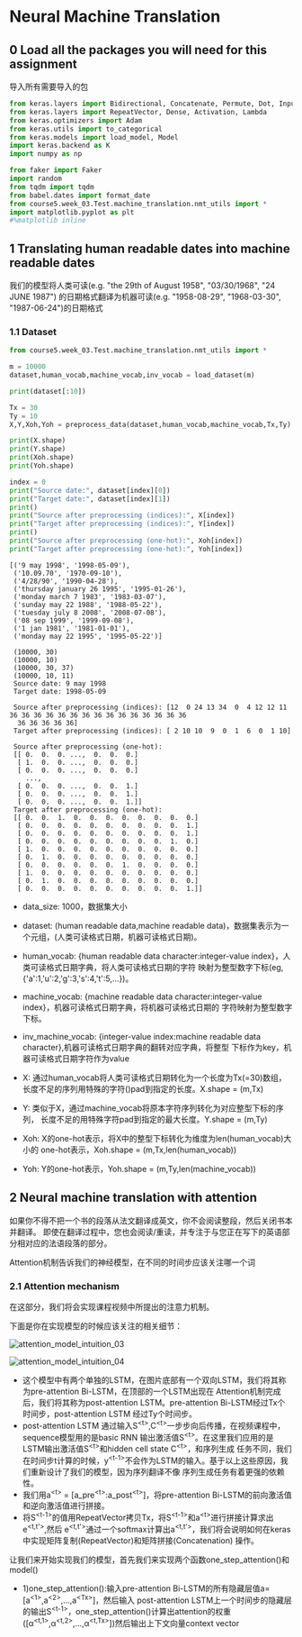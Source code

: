 # Neural Machine Translation

## 0 Load all the packages you will need for this assignment

导入所有需要导入的包

```python
from keras.layers import Bidirectional, Concatenate, Permute, Dot, Input, LSTM, Multiply
from keras.layers import RepeatVector, Dense, Activation, Lambda
from keras.optimizers import Adam
from keras.utils import to_categorical
from keras.models import load_model, Model
import keras.backend as K
import numpy as np

from faker import Faker
import random
from tqdm import tqdm
from babel.dates import format_date
from course5.week_03.Test.machine_translation.nmt_utils import *
import matplotlib.pyplot as plt
#%matplotlib inline
```

## 1 Translating human readable dates into machine readable dates

我们的模型将人类可读(e.g. "the 29th of August 1958", "03/30/1968", "24 JUNE 1987")
的日期格式翻译为机器可读(e.g. "1958-08-29", "1968-03-30", "1987-06-24")的日期格式

<h3> 1.1 Dataset </h3>

```python
from course5.week_03.Test.machine_translation.nmt_utils import *

m = 10000
dataset,human_vocab,machine_vocab,inv_vocab = load_dataset(m)

print(dataset[:10])

Tx = 30
Ty = 10
X,Y,Xoh,Yoh = preprocess_data(dataset,human_vocab,machine_vocab,Tx,Ty)

print(X.shape)
print(Y.shape)
print(Xoh.shape)
print(Yoh.shape)

index = 0
print("Source date:", dataset[index][0])
print("Target date:", dataset[index][1])
print()
print("Source after preprocessing (indices):", X[index])
print("Target after preprocessing (indices):", Y[index])
print()
print("Source after preprocessing (one-hot):", Xoh[index])
print("Target after preprocessing (one-hot):", Yoh[index])
```
```
[('9 may 1998', '1998-05-09'), 
 ('10.09.70', '1970-09-10'), 
 ('4/28/90', '1990-04-28'), 
 ('thursday january 26 1995', '1995-01-26'), 
 ('monday march 7 1983', '1983-03-07'), 
 ('sunday may 22 1988', '1988-05-22'), 
 ('tuesday july 8 2008', '2008-07-08'), 
 ('08 sep 1999', '1999-09-08'), 
 ('1 jan 1981', '1981-01-01'), 
 ('monday may 22 1995', '1995-05-22')]
 
 (10000, 30)
 (10000, 10)
 (10000, 30, 37)
 (10000, 10, 11)
 Source date: 9 may 1998
 Target date: 1998-05-09

 Source after preprocessing (indices): [12  0 24 13 34  0  4 12 12 11 36 36 36 36 36 36 36 36 36 36 36 36 36 36 36
  36 36 36 36 36]
 Target after preprocessing (indices): [ 2 10 10  9  0  1  6  0  1 10]

 Source after preprocessing (one-hot): 
 [[ 0.  0.  0. ...,  0.  0.  0.]
  [ 1.  0.  0. ...,  0.  0.  0.]
  [ 0.  0.  0. ...,  0.  0.  0.]
    ..., 
  [ 0.  0.  0. ...,  0.  0.  1.]
  [ 0.  0.  0. ...,  0.  0.  1.]
  [ 0.  0.  0. ...,  0.  0.  1.]]
 Target after preprocessing (one-hot): 
 [[ 0.  0.  1.  0.  0.  0.  0.  0.  0.  0.  0.]
  [ 0.  0.  0.  0.  0.  0.  0.  0.  0.  0.  1.]
  [ 0.  0.  0.  0.  0.  0.  0.  0.  0.  0.  1.]
  [ 0.  0.  0.  0.  0.  0.  0.  0.  0.  1.  0.]
  [ 1.  0.  0.  0.  0.  0.  0.  0.  0.  0.  0.]
  [ 0.  1.  0.  0.  0.  0.  0.  0.  0.  0.  0.]
  [ 0.  0.  0.  0.  0.  0.  1.  0.  0.  0.  0.]
  [ 1.  0.  0.  0.  0.  0.  0.  0.  0.  0.  0.]
  [ 0.  1.  0.  0.  0.  0.  0.  0.  0.  0.  0.]
  [ 0.  0.  0.  0.  0.  0.  0.  0.  0.  0.  1.]]
```
- data_size: 1000，数据集大小
- dataset: (human readable data,machine readable data)，数据集表示为一个元组，(人类可读格式日期，机器可读格式日期)。
- human_vocab: {human readable data character:integer-value index}，人类可读格式日期字典，将人类可读格式日期的字符
映射为整型数字下标(eg,{'a':1,'u':2,'g':3,'s':4,'t':5,...})。
- machine_vocab: {machine readable data character:integer-value index}，机器可读格式日期字典，将机器可读格式日期的
字符映射为整型数字下标。
- inv_machine_vocab: {integer-value index:machine readable data character},机器可读格式日期字典的翻转对应字典，将整型
下标作为key，机器可读格式日期字符作为value

- X: 通过human_vocab将人类可读格式日期转化为一个长度为Tx(=30)数组，
长度不足的序列用特殊的字符(<pad>)pad到指定的长度。X.shape = (m,Tx)
- Y: 类似于X，通过machine_vocab将原本字符序列转化为对应整型下标的序列，
长度不足的用特殊字符pad到指定的最大长度。Y.shape = (m,Ty)
- Xoh: X的one-hot表示，将X中的整型下标转化为维度为len(human_vocab)大小的
one-hot表示，Xoh.shape = (m,Tx,len(human_vocab))
- Yoh: Y的one-hot表示，Yoh.shape = (m,Ty,len(machine_vocab))

## 2 Neural machine translation with attention

如果你不得不把一个书的段落从法文翻译成英文，你不会阅读整段，然后关闭书本并翻译。 
即使在翻译过程中，您也会阅读/重读，并专注于与您正在写下的英语部分相对应的法语段落的部分。

Attention机制告诉我们的神经模型，在不同的时间步应该关注哪一个词

<h3> 2.1 Attention mechanism </h3>

在这部分，我们将会实现课程视频中所提出的注意力机制。

下面是你在实现模型的时候应该关注的相关细节：

![attention_model_intuition_03](https://github.com/cxmhfut/DeepLearning.ai/blob/master/images/attention_model_intuition_03.png)

![attention_model_intuition_04](https://github.com/cxmhfut/DeepLearning.ai/blob/master/images/attention_model_intuition_04.png)

- 这个模型中有两个单独的LSTM，在图片底部有一个双向LSTM，我们将其称为pre-attention Bi-LSTM，在顶部的一个LSTM出现在
Attention机制完成后，我们将其称为post-attention LSTM。pre-attention Bi-LSTM经过Tx个时间步，post-attention LSTM
经过Ty个时间步。
- post-attention LSTM 通过输入S<sup>\<t></sup>,C<sup>\<t></sup>一步步向后传播，在视频课程中，sequence模型用的是basic RNN
输出激活值S<sup>\<t></sup>。在这里我们应用的是LSTM输出激活值S<sup>\<t></sup>和hidden cell state C<sup>\<t></sup>，和序列生成
任务不同，我们在时间步t计算的时候，y<sup>\<t-1></sup>不会作为LSTM的输入。基于以上这些原因，我们重新设计了我们的模型，因为序列翻译不像
序列生成任务有着更强的依赖性。
- 我们用a<sup>\<t></sup> = \[a_pre<sup>\<t></sup>:a_post<sup>\<t></sup>]，将pre-attention Bi-LSTM的前向激活值和逆向激活值进行拼接。
- 将S<sup>\<t-1></sup>的值用RepeatVector拷贝Tx，将S<sup>\<t-1></sup>和a<sup>\<t></sup>进行拼接计算求出e<sup>\<t,t'></sup>,然后
e<sup>\<t,t'></sup>通过一个softmax计算出a<sup>\<t,t'></sup>，我们将会说明如何在keras中实现矩阵复制(RepeatVector)和矩阵拼接(Concatenation)
操作。

让我们来开始实现我们的模型，首先我们来实现两个函数one_step_attention()和model()

- 1)one_step_attention():输入pre-attention Bi-LSTM的所有隐藏层值a=\[a<sup>\<1></sup>,a<sup>\<2></sup>,...,a<sup>\<Tx></sup>]，然后输入
post-attention LSTM上一个时间步的隐藏层的输出S<sup>\<t-1></sup>，one_step_attention()计算出attention的权重
(\[α<sup>\<t,1></sup>,α<sup>\<t,2></sup>,...,α<sup>\<t,Tx></sup>])然后输出上下文向量context vector
